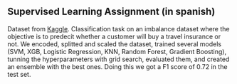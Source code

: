
## Supervised Learning Assignment (in spanish)

Dataset from [Kaggle](https://www.kaggle.com/datasets/tejashvi14/travel-insurance-prediction-data). Classification task on an imbalance dataset where the objective is to predecit whether a customer will buy a travel insurance or not.
We encoded, splitted and scaled the dataset, trained several models (SVM, XGB, Logistic Regression, KNN, Random Forest, Gradient Boosting), tunning the hyperparameters with grid search, evaluated them, and created an ensemble with the best ones. Doing this we got a F1 score of 0.72 in the test set.
